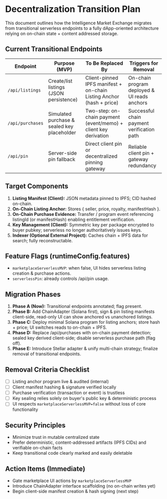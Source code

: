 # Decentralization Transition Plan

This document outlines how the Intelligence Market Exchange migrates from transitional serverless endpoints to a fully dApp-oriented architecture relying on on-chain state + content addressed storage.

## Current Transitional Endpoints

| Endpoint | Purpose (MVP) | To Be Replaced By | Triggers for Removal |
|----------|---------------|-------------------|----------------------|
| `/api/listings` | Create/list listings (JSON persistence) | Client-pinned IPFS manifest + on-chain Listing Anchor (hash + price) | On-chain program deployed & UI reads anchors |
| `/api/purchases` | Simulated purchase & sealed key placeholder | Two-step: on-chain payment (event/memo) + client key derivation | Successful chain payment verification path |
| `/api/pin` | Server-side pin fallback | Direct client pin or decentralized pinning gateway | Reliable client pin + gateway redundancy |

## Target Components

1. **Listing Manifest (Client):** JSON metadata pinned to IPFS; CID hashed on-chain.
2. **On-Chain Listing Anchor:** Stores { seller, price, royalty, manifestHash }.
3. **On-Chain Purchase Evidence:** Transfer / program event referencing listingId (or manifestHash) enabling entitlement verification.
4. **Key Management (Client):** Symmetric key per package encrypted to buyer pubkey; serverless no longer authoritatively issues keys.
5. **Indexer (Optional External Project):** Caches chain + IPFS data for search; fully reconstructable.

## Feature Flags (runtimeConfig.features)
- `marketplaceServerlessMVP`: when false, UI hides serverless listing creation & purchase actions.
- `serverlessPin`: already controls /api/pin usage.

## Migration Phases
1. **Phase A (Now):** Transitional endpoints annotated; flag present.
2. **Phase B:** Add ChainAdapter (Solana first), sign & pin listing manifests client-side, read-only UI can show anchored vs unanchored listings.
3. **Phase C:** Deploy minimal Solana program for listing anchors; store hash + price; UI switches reads to on-chain + IPFS.
4. **Phase D:** Replace /api/purchases with on-chain payment detection; sealed key derived client-side; disable serverless purchase path (flag off).
5. **Phase E:** Introduce Stellar adapter & unify multi-chain strategy; finalize removal of transitional endpoints.

## Removal Criteria Checklist
- [ ] Listing anchor program live & audited (internal)
- [ ] Client manifest hashing & signature verified locally
- [ ] Purchase verification (transaction or event) is trustless
- [ ] Key sealing relies solely on buyer's public key & deterministic process
- [ ] UI respects `marketplaceServerlessMVP=false` without loss of core functionality

## Security Principles
- Minimize trust in mutable centralized state
- Prefer deterministic, content-addressed artifacts (IPFS CIDs) and verifiable on-chain facts
- Keep transitional code clearly marked and easily deletable

## Action Items (Immediate)
- Gate marketplace UI actions by `marketplaceServerlessMVP`
- Introduce ChainAdapter interface scaffolding (no on-chain writes yet)
- Begin client-side manifest creation & hash signing (next step)

